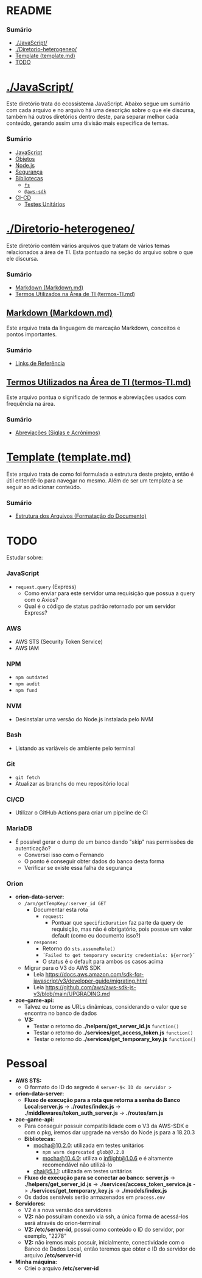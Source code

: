 # README

### Sumário

- [./JavaScript/](#javascript)
- [./Diretorio-heterogeneo/](#diretorio-heterogeneo)
- [Template (template.md)](#template)
- [TODO](#todo)

# <a id="javascript">[./JavaScript/](./JavaScript/)</a>

Este diretório trata do ecossistema JavaScript. Abaixo segue um sumário com cada arquivo e no arquivo há uma descrição sobre o que ele discursa, também há outros diretórios dentro deste, para separar melhor cada conteúdo, gerando assim uma divisão mais específica de temas.

### Sumário

- [JavaScript](./JavaScript/JavaScript.md)
- [Objetos](./JavaScript/objetos.md)
- [Node.js](./JavaScript/Nodejs.md)
- [Segurança](./JavaScript/seguranca.md)
- [Bibliotecas](./JavaScript/Bibliotecas/)
    + [`fs`](./JavaScript/Bibliotecas/fs.md)
    + [`@aws-sdk`](./JavaScript/Bibliotecas/arrobaAws-sdk.md)
- [CI-CD](./JavaScript/CI-CD/)
    + [Testes Unitários](./JavaScript/CI-CD/testes-unitarios.md)

# <a id="diretorio-heterogeneo">[./Diretorio-heterogeneo/](./Diretorio-heterogeneo/)</a>

Este diretório contém vários arquivos que tratam de vários temas relacionados a área de TI. Esta pontuado na seção do arquivo sobre o que ele discursa.

### Sumário

- [Markdown (Markdown.md)](#diretorio-heterogeneo-markdown)
- [Termos Utilizados na Área de TI (termos-TI.md)](#diretorio-heterogeneo-termos-area-ti)

## <a id="diretorio-heterogeneo-markdown">[Markdown (Markdown.md)](./Diretorio-heterogeneo/Markdown.md)</a>

Este arquivo trata da linguagem de marcação Markdown, conceitos e pontos importantes.

### Sumário

- [Links de Referência](./Diretorio-heterogeneo/Markdown.md#links-referencia)

## <a id="diretorio-heterogeneo-termos-area-ti">[Termos Utilizados na Área de TI (termos-TI.md)](./Diretorio-heterogeneo/termos-TI.md)</a>

Este arquivo pontua o significado de termos e abreviações usados com frequência na área.

### Sumário

- [Abreviações (Siglas e Acrônimos)](./Diretorio-heterogeneo/termos-TI.md#abreviacoes)

# <a id="template">[Template (template.md)](template.md)</a>

Este arquivo trata de como foi formulada a estrutura deste projeto, então é útil entendê-lo para navegar no mesmo. Além de ser um template a se seguir ao adicionar conteúdo.

### Sumário

- [Estrutura dos Arquivos (Formatação do Documento)](template.md#estrutura-arquivos)

# <a id="todo">TODO</a>

Estudar sobre:

### JavaScript

- `request.query` (Express)
    + Como enviar para este servidor uma requisição que possua a query com o Axios?
    + Qual é o código de status padrão retornado por um servidor Express?

### AWS

- AWS STS (Security Token Service)
- AWS IAM

### NPM

- `npm outdated`
- `npm audit`
- `npm fund`

### NVM

- Desinstalar uma versão do Node.js instalada pelo NVM

### Bash

- Listando as variáveis de ambiente pelo terminal

### Git

- `git fetch`
- Atualizar as branchs do meu repositório local

### CI/CD

- Utilizar o GitHub Actions para criar um pipeline de CI

### MariaDB

- É possível gerar o dump de um banco dando "skip" nas permissões de autenticação?
    + Conversei isso com o Fernando
    + O ponto é conseguir obter dados do banco desta forma
    + Verificar se existe essa falha de segurança

### Orion

- **orion-data-server:**
    + `/arn/getTempKey/:server_id GET`
        - Documentar esta rota
            + `request`**:**
                - Pontuar que `specificDuration` faz parte da query de requisição, mas não é obrigatório, pois possue um valor default (como eu documento isso?)
        - `response`**:**
            + Retorno do `sts.assumeRole()`
            + `´Failed to get temporary security credentials: ${error}´`
            + O status é o default para ambos os casos acima   
    + Migrar para o V3 do AWS SDK
        - Leia https://docs.aws.amazon.com/sdk-for-javascript/v3/developer-guide/migrating.html
        - Leia https://github.com/aws/aws-sdk-js-v3/blob/main/UPGRADING.md
- **zoe-game-api:**
    + Talvez eu torne as URLs dinâmicas, considerando o valor que se encontra no banco de dados
    + **V3:**
        - Testar o retorno do **./helpers/get_server_id.js** `function()`
        - Testar o retorno do **./services/get_access_token.js** `function()`
        - Testar o retorno do **./services/get_temporary_key.js** `function()`

# <a id="pessoal">Pessoal</a>

- **AWS STS:**
    + O formato do ID do segredo é `server-$< ID do servidor >`
- **orion-data-server:**
    + **Fluxo de execução para a rota que retorna a senha do Banco Local:server.js** -> **./routes/index.js** -> **./middlewares/token_auth_server.js** -> **./routes/arn.js**
- **zoe-game-api:**
    + Para conseguir possuir compatibilidade com o V3 da AWS-SDK e com o pkg, iremos dar upgrade na versão do Node.js para a 18.20.3
    + **Bibliotecas:**
        - mocha@10.2.0: utilizada em testes unitários
            + `npm warn deprecated glob@7.2.0`
            + mocha@10.4.0: utiliza o inflight@1.0.6 e é altamente recomendável não utilizá-lo
        - chai@5.1.1: utilizada em testes unitários
    + **Fluxo de execução para se conectar ao banco: server.js** -> **./helpers/get_server_id.js** -> **./services/access_token_service.js** -> **./services/get_temporary_key.js** -> **./models/index.js**
    + Os dados sensíveis serão armazenados em `process.env`
- **Servidores:**
    + V2 é a nova versão dos servidores
    + **V2:** não possuíram conexão via ssh, a única forma de acessá-los será através do orion-terminal
    + **V2: /etc/server-id**, possui como conteúdo o ID do servidor, por exemplo, "2278"
    + **V2:** não iremos mais possuir, inicialmente, conectividade com o Banco de Dados Local, então teremos que obter o ID do servidor do arquivo **/etc/server-id**
- **Minha máquina:**
    + Criei o arquivo **/etc/server-id**